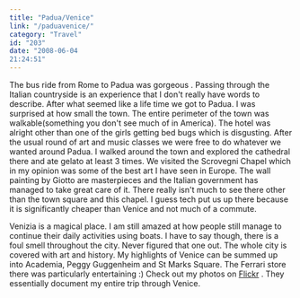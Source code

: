 ```yaml
---
title: "Padua/Venice"
link: "/paduavenice/"
category: "Travel"
id: "203"
date: "2008-06-04
21:24:51"
---
```


The bus ride from Rome to Padua was gorgeous . Passing through the Italian countryside is an experience that I don't
really have words to describe. After what seemed like a life time we got to Padua. I was surprised at how small the
town. The entire perimeter of the town was walkable(something you don't see much of in America). The hotel was alright
other than one of the girls getting bed bugs which is disgusting. After the usual round of art and music classes we were
free to do whatever we wanted around Padua. I walked around the town and explored the cathedral there and ate gelato at
least 3 times. We visited the Scrovegni Chapel which in my opinion was some of the best art I have seen in Europe. The
wall painting by Giotto are masterpieces and the Italian government has managed to take great care of it. There really
isn't much to see there other than the town square and this chapel. I guess tech put us up there because it is
significantly cheaper than Venice and not much of a commute.

<!--more-->

Venizia is a magical place. I am still amazed at how people still manage to continue their daily activities using boats.
I have to say though, there is a foul smell throughout the city. Never figured that one out. The whole city is covered
with art and history. My highlights of Venice can be summed up into Academia, Peggy Guggenheim and St Marks Square. The
Ferrari store there was particularly entertaining :) Check out my photos on
[Flickr](http://www.flickr.com/photos/akshayp/sets/72157625260108771/ "Venice Photos") . They essentially document my
entire trip through Venice.
